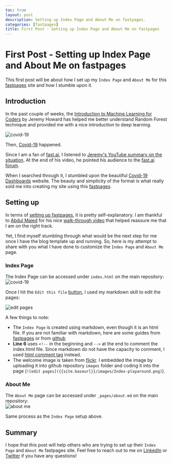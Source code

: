 ```yaml
---
toc: true
layout: post
description: Setting up Index Page and About Me on fastpages.
categories: [fastpages]
title: First Post - Setting up Index Page and About Me on fastpages  
---
```


# First Post - Setting up Index Page and About Me on fastpages 

This first post will be about how I set up my `Index Page` and `About Me` for this [fastpages](https://github.com/fastai/fastpages) site and how I stumble upon it.  

## Introduction  

In the past couple of weeks, the [Introduction to Machine Learning for Coders](https://course18.fast.ai/ml) by Jeremy Howard has helped me better understand Random Forest technique and provided me with a nice introduction to deep learning. 

![covid-19]({{site.baseurl}}/images/covid-19wordcloud.jpg "https://flic.kr/p/2iDBF1E") 

Then, [Covid-19](https://www.who.int/emergencies/diseases/novel-coronavirus-2019) happened.  

Since I am a fan of [fast.ai](https://www.fast.ai/), I listened to [Jeremy's YouTube summary on the situation](https://youtu.be/GZ0yNMnvwqY). At the end of his video, he pointed his audience to the [fast.ai forum](https://forums.fast.ai/c/covid-19/52). 

When I searched through it, I stumbled upon the beautiful [Covid-19 Dashboards](https://covid19dashboards.com/) website. The beauty and simplicity of the format is what really sold me into creating my site using this [fastpages](https://github.com/fastai/fastpages). 

## Setting up

In terms of [setting up fastpages](https://github.com/fastai/fastpages#setup-instructions), it is pretty self-explanatory. I am thankful to [Abdul Majed](https://twitter.com/1littlecoder) for his nice [walk-through video](https://youtu.be/L0boq3zqazI) that helped reassure me that I am on the right track.  

Yet, I find myself stumbling through what would be the next step for me once I have the blog template up and running. So, here is my attempt to share with you what I have done to customize the `Index Page` and `About Me` page. 

### Index Page

The Index Page can be accessed under `index.html` on the main repository:   
![covid-19]({{site.baseurl}}/images/index-html.png)   

Once I hit the `Edit this file` [button](https://help.github.com/assets/images/help/repository/edit-file-edit-button.png), I used my markdown skill to edit the pages: 

![edit pages]({{site.baseurl}}/images/Index-playaround.png)   

A few things to note: 
- The `Index Page` is created using markdown, even though it is an html file. If you are not familiar with markdown, here are some guides from [fastpages](https://fastpages.fast.ai/markdown/2020/01/14/test-markdown-post.html) or from [github](https://guides.github.com/features/mastering-markdown/)
- **Line 6** uses `<!--` in the beginning and `-->` at the end to comment the index.html file. Since markdown do not have the capacity to comment, I used [html comment tag](https://html.com/tags/comment-tag/) instead. 
- The welcome image is taken from [flickr](https://flic.kr/p/7BWCTs). I embedded the image by uploading it into github repository `images` folder and coding it into the page (`![edit pages]({{site.baseurl}}/images/Index-playaround.png)`).

### About Me

The `About Me` page can be accessed under `_pages/about.md` on the main repository:  
![about me]({{site.baseurl}}/images/blog_about.png)   

Same process as the `Index Page` setup above. 

## Summary

I hope that this post will help others who are trying to set up their `Index Page` and `About Me` fastpages site. Feel free to reach out to me on [LinkedIn](https://www.linkedin.com/in/atunanggara/) or [Twitter](https://twitter.com/atun_anggara) if you have any questions!
